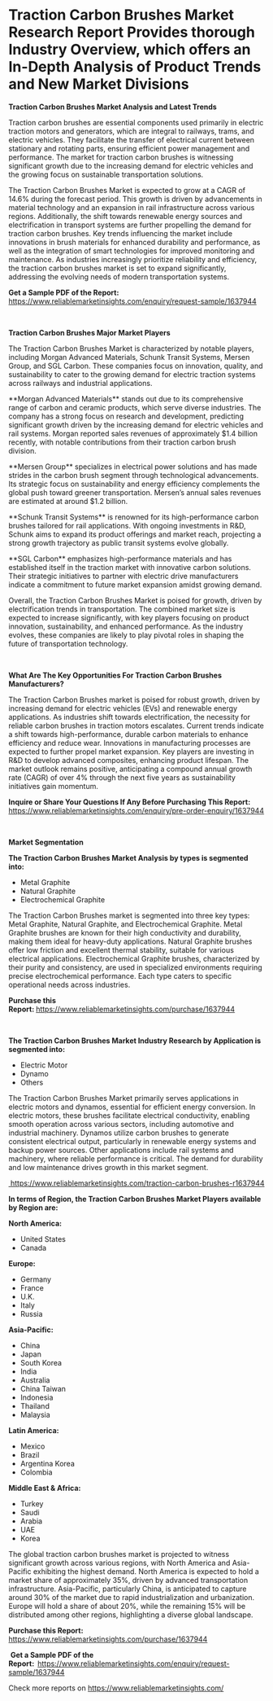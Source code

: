 <p><h1>Traction Carbon Brushes Market Research Report Provides thorough Industry Overview, which offers an In-Depth Analysis of Product Trends and New Market Divisions</h1></p><p><strong>Traction Carbon Brushes Market Analysis and Latest Trends</strong></p>
<p><p>Traction carbon brushes are essential components used primarily in electric traction motors and generators, which are integral to railways, trams, and electric vehicles. They facilitate the transfer of electrical current between stationary and rotating parts, ensuring efficient power management and performance. The market for traction carbon brushes is witnessing significant growth due to the increasing demand for electric vehicles and the growing focus on sustainable transportation solutions.</p><p>The Traction Carbon Brushes Market is expected to grow at a CAGR of 14.6% during the forecast period. This growth is driven by advancements in material technology and an expansion in rail infrastructure across various regions. Additionally, the shift towards renewable energy sources and electrification in transport systems are further propelling the demand for traction carbon brushes. Key trends influencing the market include innovations in brush materials for enhanced durability and performance, as well as the integration of smart technologies for improved monitoring and maintenance. As industries increasingly prioritize reliability and efficiency, the traction carbon brushes market is set to expand significantly, addressing the evolving needs of modern transportation systems.</p></p>
<p><strong>Get a Sample PDF of the Report:&nbsp;</strong> <a href="https://www.reliablemarketinsights.com/enquiry/request-sample/1637944?utm_campaign=3267&utm_medium=2&utm_source=Github&utm_content=ia&utm_term=08032025&utm_id=traction-carbon-brushes">https://www.reliablemarketinsights.com/enquiry/request-sample/1637944</a></p>
<p>&nbsp;</p>
<p><strong>Traction Carbon Brushes Major Market Players</strong></p>
<p><p>The Traction Carbon Brushes Market is characterized by notable players, including Morgan Advanced Materials, Schunk Transit Systems, Mersen Group, and SGL Carbon. These companies focus on innovation, quality, and sustainability to cater to the growing demand for electric traction systems across railways and industrial applications.</p><p>**Morgan Advanced Materials** stands out due to its comprehensive range of carbon and ceramic products, which serve diverse industries. The company has a strong focus on research and development, predicting significant growth driven by the increasing demand for electric vehicles and rail systems. Morgan reported sales revenues of approximately $1.4 billion recently, with notable contributions from their traction carbon brush division.</p><p>**Mersen Group** specializes in electrical power solutions and has made strides in the carbon brush segment through technological advancements. Its strategic focus on sustainability and energy efficiency complements the global push toward greener transportation. Mersen’s annual sales revenues are estimated at around $1.2 billion.</p><p>**Schunk Transit Systems** is renowned for its high-performance carbon brushes tailored for rail applications. With ongoing investments in R&D, Schunk aims to expand its product offerings and market reach, projecting a strong growth trajectory as public transit systems evolve globally.</p><p>**SGL Carbon** emphasizes high-performance materials and has established itself in the traction market with innovative carbon solutions. Their strategic initiatives to partner with electric drive manufacturers indicate a commitment to future market expansion amidst growing demand.</p><p>Overall, the Traction Carbon Brushes Market is poised for growth, driven by electrification trends in transportation. The combined market size is expected to increase significantly, with key players focusing on product innovation, sustainability, and enhanced performance. As the industry evolves, these companies are likely to play pivotal roles in shaping the future of transportation technology.</p></p>
<p>&nbsp;</p>
<p><strong>What Are The Key Opportunities For Traction Carbon Brushes Manufacturers?</strong></p>
<p><p>The Traction Carbon Brushes market is poised for robust growth, driven by increasing demand for electric vehicles (EVs) and renewable energy applications. As industries shift towards electrification, the necessity for reliable carbon brushes in traction motors escalates. Current trends indicate a shift towards high-performance, durable carbon materials to enhance efficiency and reduce wear. Innovations in manufacturing processes are expected to further propel market expansion. Key players are investing in R&D to develop advanced composites, enhancing product lifespan. The market outlook remains positive, anticipating a compound annual growth rate (CAGR) of over 4% through the next five years as sustainability initiatives gain momentum.</p></p>
<p><strong>Inquire or Share Your Questions If Any Before Purchasing This Report:</strong> <a href="https://www.reliablemarketinsights.com/enquiry/pre-order-enquiry/1637944?utm_campaign=3267&utm_medium=2&utm_source=Github&utm_content=ia&utm_term=08032025&utm_id=traction-carbon-brushes">https://www.reliablemarketinsights.com/enquiry/pre-order-enquiry/1637944</a></p>
<p>&nbsp;</p>
<p><strong>Market Segmentation</strong></p>
<p><strong>The Traction Carbon Brushes Market Analysis by types is segmented into:</strong></p>
<p><ul><li>Metal Graphite</li><li>Natural Graphite</li><li>Electrochemical Graphite</li></ul></p>
<p><p>The Traction Carbon Brushes market is segmented into three key types: Metal Graphite, Natural Graphite, and Electrochemical Graphite. Metal Graphite brushes are known for their high conductivity and durability, making them ideal for heavy-duty applications. Natural Graphite brushes offer low friction and excellent thermal stability, suitable for various electrical applications. Electrochemical Graphite brushes, characterized by their purity and consistency, are used in specialized environments requiring precise electrochemical performance. Each type caters to specific operational needs across industries.</p></p>
<p><strong>Purchase this Report:&nbsp;</strong><a href="https://www.reliablemarketinsights.com/purchase/1637944?utm_campaign=3267&utm_medium=2&utm_source=Github&utm_content=ia&utm_term=08032025&utm_id=traction-carbon-brushes">https://www.reliablemarketinsights.com/purchase/1637944</a></p>
<p>&nbsp;</p>
<p><strong>The Traction Carbon Brushes Market Industry Research by Application is segmented into:</strong></p>
<p><ul><li>Electric Motor</li><li>Dynamo</li><li>Others</li></ul></p>
<p><p>The Traction Carbon Brushes Market primarily serves applications in electric motors and dynamos, essential for efficient energy conversion. In electric motors, these brushes facilitate electrical conductivity, enabling smooth operation across various sectors, including automotive and industrial machinery. Dynamos utilize carbon brushes to generate consistent electrical output, particularly in renewable energy systems and backup power sources. Other applications include rail systems and machinery, where reliable performance is critical. The demand for durability and low maintenance drives growth in this market segment.</p></p>
<p><a href="https://www.reliablemarketinsights.com/traction-carbon-brushes-r1637944?utm_campaign=3267&utm_medium=2&utm_source=Github&utm_content=ia&utm_term=08032025&utm_id=traction-carbon-brushes">&nbsp;https://www.reliablemarketinsights.com/traction-carbon-brushes-r1637944</a></p>
<p><strong>In terms of Region, the Traction Carbon Brushes Market Players available by Region are:</strong></p>
<p>
    <p> <strong> North America: </strong>
        <ul>
            <li>United States</li>
            <li>Canada</li>
        </ul>
        </p> 
    <p> <strong> Europe: </strong>
        <ul>
            <li>Germany</li>
            <li>France</li>
            <li>U.K.</li>
            <li>Italy</li>
            <li>Russia</li>
        </ul>
        </p> 
    <p> <strong> Asia-Pacific: </strong>
        <ul>
            <li>China</li>
            <li>Japan</li>
            <li>South Korea</li>
            <li>India</li>
            <li>Australia</li>
            <li>China Taiwan</li>
            <li>Indonesia</li>
            <li>Thailand</li>
            <li>Malaysia</li>
        </ul>
        </p> 
    <p> <strong> Latin America: </strong>
        <ul>
            <li>Mexico</li>
            <li>Brazil</li>
            <li>Argentina Korea</li>
            <li>Colombia</li>
        </ul>
        </p> 
    <p> <strong> Middle East & Africa: </strong>
        <ul>
            <li>Turkey</li>
            <li>Saudi</li>
            <li>Arabia</li>
            <li>UAE</li>
            <li>Korea</li>
        </ul>
    </p>
    </p>
<p><p>The global traction carbon brushes market is projected to witness significant growth across various regions, with North America and Asia-Pacific exhibiting the highest demand. North America is expected to hold a market share of approximately 35%, driven by advanced transportation infrastructure. Asia-Pacific, particularly China, is anticipated to capture around 30% of the market due to rapid industrialization and urbanization. Europe will hold a share of about 20%, while the remaining 15% will be distributed among other regions, highlighting a diverse global landscape.</p></p>
<p><strong>Purchase this Report: </strong><a href="https://www.reliablemarketinsights.com/purchase/1637944?utm_campaign=3267&utm_medium=2&utm_source=Github&utm_content=ia&utm_term=08032025&utm_id=traction-carbon-brushes">https://www.reliablemarketinsights.com/purchase/1637944</a></p>
<p>&nbsp;<strong>Get a Sample PDF of the Report:&nbsp;&nbsp;</strong><a href="https://www.reliablemarketinsights.com/enquiry/request-sample/1637944?utm_campaign=3267&utm_medium=2&utm_source=Github&utm_content=ia&utm_term=08032025&utm_id=traction-carbon-brushes">https://www.reliablemarketinsights.com/enquiry/request-sample/1637944</a></p>
<p><strong></strong></p>
<p>Check more reports on <a href="https://www.reliablemarketinsights.com/?utm_campaign=3267&utm_medium=2&utm_source=Github&utm_content=ia&utm_term=08032025&utm_id=traction-carbon-brushes">https://www.reliablemarketinsights.com/</a></p>